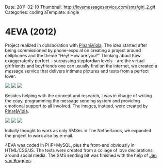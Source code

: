 Date: 2011-02-10
Thumbnail: http://lovemessageservice.com/sms/girl_2.gif
Categories: coding
aTemplate: single

# 4EVA (2012)

Project realized in collaboration with [Pinar&Viola][link-collab1]. The idea started after being commissioned by phone-expo.nl on creating a project around cellphones and the theme "Hey! How are you?" Thinking about how exaggeratedly perfect – surpassing stepfordian levels – are the virtual girlfriends and boyfriends one can usually find on the internet, we created a message service that delivers intimate pictures and texts from a perfect lover.


[![](http://lovemessageservice.com/sms/girl_1.gif)][link-site] [![](http://lovemessageservice.com/sms/boy_16.gif)][link-site] [![](http://lovemessageservice.com/sms/boy_18.gif)][link-site]


Besides helping with the concept and research, I was in charge of writing the copy, programming the message sending system and providing emotional support to all involved. The images, instead, were created by [Pinar&Viola][link-collab1].

[![](http://lovemessageservice.com/sms/girl_10.gif)][link-site]
[![](http://lovemessageservice.com/sms/girl_25.gif)][link-site]
[![](http://lovemessageservice.com/sms/boy_25.gif)][link-site]

Initially thought to work as only SMSes in The Netherlands, we expanded the project to work also by e-mail.

4EVA was coded in PHP+MySQL, plus the front-end obviously in HTML/CSS/JS. The texts were created from a collage of love declarations around social media. The SMS sending bit was finished with the help of [Jan van Bruggen][link-collab2].


[link-site]:http://lovemessageservice.com
[link-collab1]:http://pinar-viola.com
[link-collab2]:http://un.exposedcontents.com/
